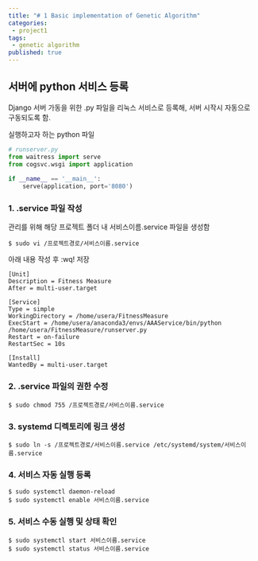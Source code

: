 ```yaml
---
title: "# 1 Basic implementation of Genetic Algorithm"
categories:
 - project1
tags:
 - genetic algorithm
published: true
---
```


## 서버에 python 서비스 등록
Django 서버 가동을 위한 .py 파일을 리눅스 서비스로 등록해, 서버 시작시 자동으로 구동되도록 함.

실행하고자 하는 python 파일
```python
# runserver.py
from waitress import serve  
from cogsvc.wsgi import application  
  
if __name__ == '__main__':  
    serve(application, port='8080')
```
### 1. .service 파일 작성
관리를 위해 해당 프로젝트 폴더 내 서비스이름.service 파일을 생성함
```
$ sudo vi /프로젝트경로/서비스이름.service
``` 

아래 내용 작성 후 :wq! 저장
```
[Unit]  
Description = Fitness Measure  
After = multi-user.target  
  
[Service]  
Type = simple  
WorkingDirectory = /home/usera/FitnessMeasure  
ExecStart = /home/usera/anaconda3/envs/AAAService/bin/python /home/usera/FitnessMeasure/runserver.py  
Restart = on-failure  
RestartSec = 10s  
  
[Install]  
WantedBy = multi-user.target
```
### 2. .service 파일의 권한 수정
```
$ sudo chmod 755 /프로젝트경로/서비스이름.service
```
### 3. systemd 디렉토리에 링크 생성
```
$ sudo ln -s /프로젝트경로/서비스이름.service /etc/systemd/system/서비스이름.service
```
### 4. 서비스 자동 실행 등록
```
$ sudo systemctl daemon-reload
$ sudo systemctl enable 서비스이름.service
```
### 5. 서비스 수동 실행 및 상태 확인
```
$ sudo systemctl start 서비스이름.service
$ sudo systemctl status 서비스이름.service
```
<!--stackedit_data:
eyJoaXN0b3J5IjpbLTE4MzIyNDUxNzBdfQ==
-->